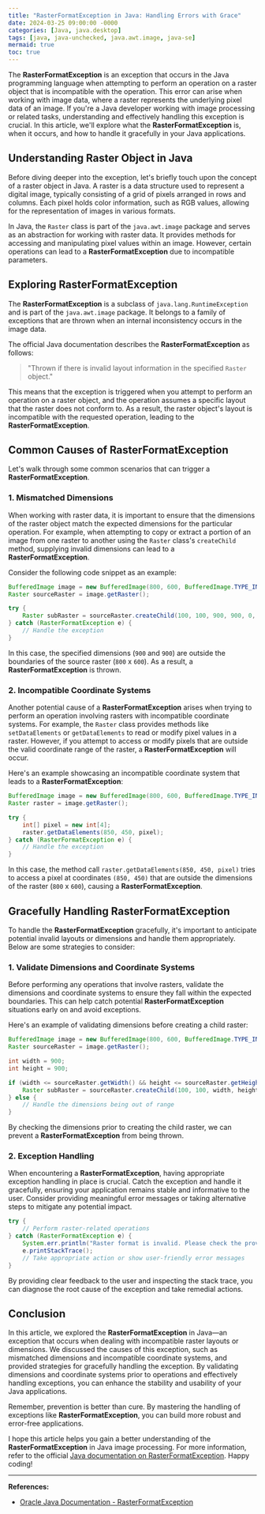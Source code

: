 ```yaml
---
title: "RasterFormatException in Java: Handling Errors with Grace"
date: 2024-03-25 09:00:00 -0000
categories: [Java, java.desktop]
tags: [java, java-unchecked, java.awt.image, java-se]
mermaid: true
toc: true
---
```



The **RasterFormatException** is an exception that occurs in the Java programming language when attempting to perform an operation on a raster object that is incompatible with the operation. This error can arise when working with image data, where a raster represents the underlying pixel data of an image. If you're a Java developer working with image processing or related tasks, understanding and effectively handling this exception is crucial. In this article, we'll explore what the **RasterFormatException** is, when it occurs, and how to handle it gracefully in your Java applications.

## Understanding Raster Object in Java

Before diving deeper into the exception, let's briefly touch upon the concept of a raster object in Java. A raster is a data structure used to represent a digital image, typically consisting of a grid of pixels arranged in rows and columns. Each pixel holds color information, such as RGB values, allowing for the representation of images in various formats.

In Java, the `Raster` class is part of the `java.awt.image` package and serves as an abstraction for working with raster data. It provides methods for accessing and manipulating pixel values within an image. However, certain operations can lead to a **RasterFormatException** due to incompatible parameters.

## Exploring RasterFormatException

The **RasterFormatException** is a subclass of `java.lang.RuntimeException` and is part of the `java.awt.image` package. It belongs to a family of exceptions that are thrown when an internal inconsistency occurs in the image data.

The official Java documentation describes the **RasterFormatException** as follows:

> "Thrown if there is invalid layout information in the specified `Raster` object."

This means that the exception is triggered when you attempt to perform an operation on a raster object, and the operation assumes a specific layout that the raster does not conform to. As a result, the raster object's layout is incompatible with the requested operation, leading to the **RasterFormatException**.

## Common Causes of RasterFormatException

Let's walk through some common scenarios that can trigger a **RasterFormatException**.

### 1. Mismatched Dimensions

When working with raster data, it is important to ensure that the dimensions of the raster object match the expected dimensions for the particular operation. For example, when attempting to copy or extract a portion of an image from one raster to another using the `Raster` class's `createChild` method, supplying invalid dimensions can lead to a **RasterFormatException**.

Consider the following code snippet as an example:

```java
BufferedImage image = new BufferedImage(800, 600, BufferedImage.TYPE_INT_RGB);
Raster sourceRaster = image.getRaster();

try {
    Raster subRaster = sourceRaster.createChild(100, 100, 900, 900, 0, 0, null);
} catch (RasterFormatException e) {
    // Handle the exception
}
```

In this case, the specified dimensions (`900` and `900`) are outside the boundaries of the source raster (`800` x `600`). As a result, a **RasterFormatException** is thrown.

### 2. Incompatible Coordinate Systems

Another potential cause of a **RasterFormatException** arises when trying to perform an operation involving rasters with incompatible coordinate systems. For example, the `Raster` class provides methods like `setDataElements` or `getDataElements` to read or modify pixel values in a raster. However, if you attempt to access or modify pixels that are outside the valid coordinate range of the raster, a **RasterFormatException** will occur.

Here's an example showcasing an incompatible coordinate system that leads to a **RasterFormatException**:

```java
BufferedImage image = new BufferedImage(800, 600, BufferedImage.TYPE_INT_RGB);
Raster raster = image.getRaster();

try {
    int[] pixel = new int[4];
    raster.getDataElements(850, 450, pixel);
} catch (RasterFormatException e) {
    // Handle the exception
}
```

In this case, the method call `raster.getDataElements(850, 450, pixel)` tries to access a pixel at coordinates `(850, 450)` that are outside the dimensions of the raster (`800` x `600`), causing a **RasterFormatException**.

## Gracefully Handling RasterFormatException

To handle the **RasterFormatException** gracefully, it's important to anticipate potential invalid layouts or dimensions and handle them appropriately. Below are some strategies to consider:

### 1. Validate Dimensions and Coordinate Systems

Before performing any operations that involve rasters, validate the dimensions and coordinate systems to ensure they fall within the expected boundaries. This can help catch potential **RasterFormatException** situations early on and avoid exceptions.

Here's an example of validating dimensions before creating a child raster:

```java
BufferedImage image = new BufferedImage(800, 600, BufferedImage.TYPE_INT_RGB);
Raster sourceRaster = image.getRaster();

int width = 900;
int height = 900;

if (width <= sourceRaster.getWidth() && height <= sourceRaster.getHeight()) {
    Raster subRaster = sourceRaster.createChild(100, 100, width, height, 0, 0, null);
} else {
    // Handle the dimensions being out of range
}
```

By checking the dimensions prior to creating the child raster, we can prevent a **RasterFormatException** from being thrown.

### 2. Exception Handling

When encountering a **RasterFormatException**, having appropriate exception handling in place is crucial. Catch the exception and handle it gracefully, ensuring your application remains stable and informative to the user. Consider providing meaningful error messages or taking alternative steps to mitigate any potential impact.

```java
try {
    // Perform raster-related operations
} catch (RasterFormatException e) {
    System.err.println("Raster format is invalid. Please check the provided inputs.");
    e.printStackTrace();
    // Take appropriate action or show user-friendly error messages
}
```

By providing clear feedback to the user and inspecting the stack trace, you can diagnose the root cause of the exception and take remedial actions.

## Conclusion

In this article, we explored the **RasterFormatException** in Java—an exception that occurs when dealing with incompatible raster layouts or dimensions. We discussed the causes of this exception, such as mismatched dimensions and incompatible coordinate systems, and provided strategies for gracefully handling the exception. By validating dimensions and coordinate systems prior to operations and effectively handling exceptions, you can enhance the stability and usability of your Java applications.

Remember, prevention is better than cure. By mastering the handling of exceptions like **RasterFormatException**, you can build more robust and error-free applications.

I hope this article helps you gain a better understanding of the **RasterFormatException** in Java image processing. For more information, refer to the official [Java documentation on RasterFormatException](https://docs.oracle.com/en/java/javase/11/docs/api/java.desktop/java/awt/image/RasterFormatException.html). Happy coding!

---

**References:**

- [Oracle Java Documentation - RasterFormatException](https://docs.oracle.com/en/java/javase/11/docs/api/java.desktop/java/awt/image/RasterFormatException.html)